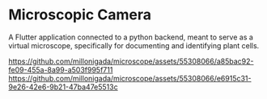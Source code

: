 # Microscopic Camera

A Flutter application connected to a python backend, meant to serve as a virtual microscope, specifically for documenting and identifying plant cells.

https://github.com/millonigada/microscope/assets/55308066/a85bac92-fe09-455a-8a99-a503f995f711
https://github.com/millonigada/microscope/assets/55308066/e6915c31-9e26-42e6-9b21-47ba47e5513c
